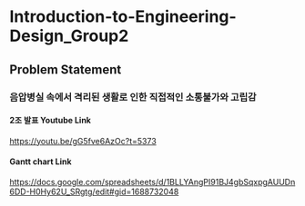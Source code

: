 # Introduction-to-Engineering-Design_Group2

## Problem Statement
### 음압병실 속에서 격리된 생활로 인한 직접적인 소통불가와 고립감
#### 2조 발표 Youtube Link 
https://youtu.be/gG5fve6AzOc?t=5373
#### Gantt chart Link  
https://docs.google.com/spreadsheets/d/1BLLYAngPI91BJ4gbSqxpgAUUDn6DD-H0Hy62U_SRgtg/edit#gid=1688732048
